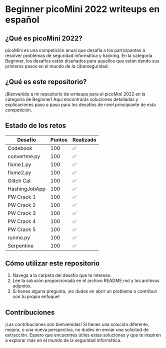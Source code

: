 # Beginner picoMini 2022 writeups en español

## ¿Qué es picoMini 2022?
picoMini es una competición anual que desafía a los participantes a resolver problemas de seguridad informática y hacking. En la categoría Beginner, los desafíos están diseñados para aquellos que están dando sus primeros pasos en el mundo de la ciberseguridad.

## ¿Qué es este repositorio?
¡Bienvenido a mi repositorio de writeups para el picoMini 2022 en la categoría de Beginner! Aquí encontrarás soluciones detalladas y explicaciones paso a paso para los desafíos de nivel principiante de esta competición.

## Estado de los retos
| Desafío       | Puntos | Realizado |
|---------------|--------|-----------|
| Codebook      | 100    | ✅    |
| convertme.py  | 100    | ✅    |
| fixme1.py     | 100    | ✅    |
| fixme2.py     | 100    | ✅    |
| Glitch Cat    | 100    | ✅    |
| HashingJobApp | 100    | ✅    |
| PW Crack 1    | 100    | ✅    |
| PW Crack 2    | 100    | ✅    |
| PW Crack 3    | 100    | ✅    |
| PW Crack 4    | 100    | ✅    |
| PW Crack 5    | 100    | ✅    |
| runme.py      | 100    | ✅    |
| Serpentine    | 100    | ✅    |


## Cómo utilizar este repositorio
1. Navega a la carpeta del desafío que te interese.
2. Lee la solución proporcionada en el archivo README.md y los archivos adjuntos.
3. Si tienes alguna pregunta, ¡no dudes en abrir un problema o contribuir con tu propio enfoque!

## Contribuciones
¡Las contribuciones son bienvenidas! Si tienes una solución diferente, mejora, o una nueva perspectiva, no dudes en enviar una solicitud de extracción. 
Espero que encuentres útiles estas soluciones y que te inspiren a explorar más en el mundo de la seguridad informática.